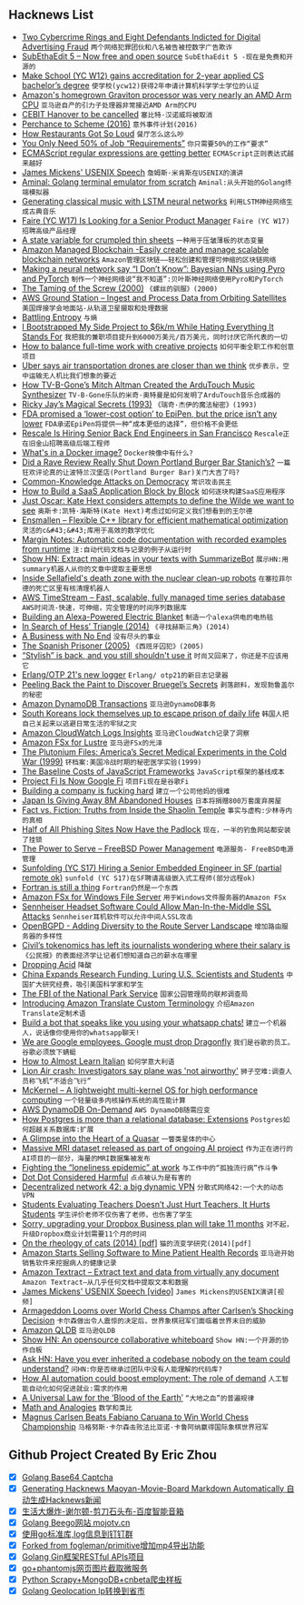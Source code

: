 ## Hacknews List


- [Two Cybercrime Rings and Eight Defendants Indicted for Digital Advertising Fraud](https://www.justice.gov/usao-edny/pr/two-international-cybercriminal-rings-dismantled-and-eight-defendants-indicted-causing)  `两个网络犯罪团伙和八名被告被控数字广告欺诈`
- [SubEthaEdit 5 – Now free and open source](https://rant.monkeydom.de/posts/2018/11/28/see-is-back)  `SubEthaEdit 5 -现在是免费和开源的`
- [Make School (YC W12) gains accreditation for 2-year applied CS bachelor’s degree](https://techcrunch.com/2018/11/27/make-school-accreditation/)  `使学校(ycw12)获得2年申请计算机科学学士学位的认证`
- [Amazon&#39;s homegrown Graviton processor was very nearly an AMD Arm CPU](https://www.theregister.co.uk/2018/11/27/amazon_aws_graviton_specs/)  `亚马逊自产的引力子处理器非常接近AMD Arm的CPU`
- [CEBIT Hanover to be cancelled](https://www.cebit.de/en/press/press-releases/deutsche-messe-restructures-event-portfo)  `塞比特·汉诺威将被取消`
- [Perchance to Scheme (2016)](https://hardmath123.github.io/perchance-to-scheme.html)  `意外事件计划(2016)`
- [How Restaurants Got So Loud](https://www.theatlantic.com/amp/article/576715/)  `餐厅怎么这么吵`
- [You Only Need 50% of Job “Requirements”](https://talent.works/blog/2018/11/27/the-science-of-the-job-search-part-vii-you-only-need-50-of-job-requirements/)  `你只需要50%的工作“要求”`
- [ECMAScript regular expressions are getting better](https://mathiasbynens.be/notes/es-regexp-proposals)  `ECMAScript正则表达式越来越好`
- [James Mickens&#39; USENIX Speech](http://www.zachpfeffer.com/single-post/2018/11/27/Transcript-of-James-Mickens-USENIX-Speech)  `詹姆斯·米肯斯在USENIX的演讲`
- [Aminal: Golang terminal emulator from scratch](https://github.com/liamg/aminal)  `Aminal:从头开始的Golang终端模拟器`
- [Generating classical music with LSTM neural networks](https://blog.floydhub.com/generating-classical-music-with-neural-networks/)  `利用LSTM神经网络生成古典音乐`
- [Faire (YC W17) Is Looking for a Senior Product Manager](https://boards.greenhouse.io/indigofair/jobs/4075006002?gh_jid=4075006002)  `Faire (YC W17)招聘高级产品经理`
- [A state variable for crumpled thin sheets](https://www.nature.com/articles/s42005-018-0072-x)  `一种用于压皱薄板的状态变量`
- [Amazon Managed Blockchain -Easily create and manage scalable blockchain networks](https://aws.amazon.com/managed-blockchain/)  `Amazon管理区块链——轻松创建和管理可伸缩的区块链网络`
- [Making a neural network say “I Don’t Know”: Bayesian NNs using Pyro and PyTorch](https://towardsdatascience.com/making-your-neural-network-say-i-dont-know-bayesian-nns-using-pyro-and-pytorch-b1c24e6ab8cd)  `制作一个神经网络说“我不知道”:贝叶斯神经网络使用Pyro和PyTorch`
- [The Taming of the Screw (2000)](http://www.americanhistory.si.edu/subs/anglesdangles/taming.html)  `《螺丝的驯服》(2000)`
- [AWS Ground Station – Ingest and Process Data from Orbiting Satellites](https://aws.amazon.com/blogs/aws/aws-ground-station-ingest-and-process-data-from-orbiting-satellites/)  `美国焊接学会地面站-从轨道卫星摄取和处理数据`
- [Battling Entropy](https://fs.blog/2018/11/entropy/)  `与熵`
- [I Bootstrapped My Side Project to $6k/m While Hating Everything It Stands For](https://blog.usejournal.com/how-i-bootstrapped-a-side-project-to-6k-month-while-secretly-hating-everything-it-stands-for-f7405823de4)  `我把我的兼职项目提升到6000万美元/百万美元，同时讨厌它所代表的一切`
- [How to balance full-time work with creative projects](https://thecreativeindependent.com/guides/how-to-balance-full-time-work-with-creative-projects/)  `如何平衡全职工作和创意项目`
- [Uber says air transportation drones are closer than we think](https://dronelife.com/2018/11/27/uber-elevate-its-closer-than-you-think/)  `优步表示，空中运输无人机比我们想象的要近`
- [How TV-B-Gone’s Mitch Altman Created the ArduTouch Music Synthesizer](https://spectrum.ieee.org/geek-life/hands-on/how-tvbgones-mitch-altman-created-the-ardutouch-music-synthesizer)  `TV-B-Gone乐队的米奇·奥特曼是如何发明了ArduTouch音乐合成器的`
- [Ricky Jay’s Magical Secrets (1993)](https://www.newyorker.com/magazine/1993/04/05/secrets-of-the-magus)  `《瑞奇·杰伊的魔法秘密》(1993)`
- [FDA promised a ‘lower-cost option’ to EpiPen, but the price isn’t any lower](https://www.statnews.com/pharmalot/2018/11/27/epipen-teva-pricing-fda/)  `FDA承诺EpiPen将提供一种“成本更低的选择”，但价格不会更低`
- [Rescale Is Hiring Senior Back End Engineers in San Francisco](https://jobs.lever.co/rescale/ba8800d3-b0bd-40b0-8a72-887e27904553?lever-origin=applied&amp;lever-source%5B%5D=Hacker%20News)  `Rescale正在旧金山招聘高级后端工程师`
- [What&#39;s in a Docker image?](https://cameronlonsdale.com/2018/11/26/whats-in-a-docker-image/)  `Docker映像中有什么?`
- [Did a Rave Review Really Shut Down Portland Burger Bar Stanich’s?](https://www.wweek.com/news/2018/11/28/did-a-rave-review-really-shut-down-portland-burger-bar-stanichs-maybe-it-was-the-owners-legal-troubles/)  `一篇狂欢评论真的让波特兰汉堡店(Portland Burger Bar)关门大吉了吗?`
- [Common-Knowledge Attacks on Democracy](https://papers.ssrn.com/sol3/papers.cfm?abstract_id=3273111)  `常识攻击民主`
- [How to Build a SaaS Application Block by Block](https://blog.sentry.io/2018/11/14/how-to-build-saas-application)  `如何逐块构建SaaS应用程序`
- [Just Oscar: Kate Hext considers attempts to define the Wilde we want to see](https://www.the-tls.co.uk/articles/public/just-oscar-wilde/)  `奥斯卡:凯特·海斯特(Kate Hext)考虑过如何定义我们想看到的王尔德`
- [Ensmallen – Flexible C&#43;&#43; library for efficient mathematical optimization](http://www.ensmallen.org)  `灵活的c&#43;&#43;库用于高效的数学优化`
- [Margin Notes: Automatic code documentation with recorded examples from runtime](https://geoffreylitt.com/margin-notes/)  `注:自动代码文档与记录的例子从运行时`
- [Show HN: Extract main ideas in your texts with SummarizeBot](https://www.summarizebot.com/)  `展示HN:用summary机器人从你的文章中提取主要思想`
- [Inside Sellafield&#39;s death zone with the nuclear clean-up robots](https://www.bbc.co.uk/news/business-46301596)  `在塞拉菲尔德的死亡区里有核清理机器人`
- [AWS TimeStream – Fast, scalable, fully managed time series database](https://aws.amazon.com/timestream/)  `AWS时间流-快速，可伸缩，完全管理的时间序列数据库`
- [Building an Alexa-Powered Electric Blanket](https://shkspr.mobi/blog/2018/11/building-an-alexa-powered-electric-blanket/)  `制造一个alexa供电的电热毯`
- [In Search of Hess’ Triangle (2014)](https://chriswhong.com/open-data/in-search-of-hess-triangle-part-1/)  `《寻找赫斯三角》(2014)`
- [A Business with No End](https://www.nytimes.com/interactive/2018/11/27/style/what-is-inside-this-internet-rabbit-hole.html)  `没有尽头的事业`
- [The Spanish Prisoner (2005)](https://www.newyorker.com/magazine/2005/10/31/the-spanish-prisoner)  `《西班牙囚犯》(2005)`
- [“Stylish” is back, and you still shouldn&#39;t use it](https://robertheaton.com/2018/08/16/stylish-is-back-and-you-still-shouldnt-use-it/)  `时尚又回来了，你还是不应该用它`
- [Erlang/OTP 21&#39;s new logger](https://ferd.ca/erlang-otp-21-s-new-logger.html)  `Erlang/ otp21的新日志记录器`
- [Peeling Back the Paint to Discover Bruegel’s Secrets](https://www.nytimes.com/2018/11/23/arts/design/bruegel-kunsthistorisches-museum-technology-layers.html)  `剥落颜料，发现勃鲁盖尔的秘密`
- [Amazon DynamoDB Transactions](https://aws.amazon.com/blogs/aws/new-amazon-dynamodb-transactions/)  `亚马逊DynamoDB事务`
- [South Koreans lock themselves up to escape prison of daily life](https://www.reuters.com/article/us-southkorea-prisonstay-idUSKCN1NS0JB)  `韩国人把自己关起来以逃避日常生活的牢狱之灾`
- [Amazon CloudWatch Logs Insights](https://aws.amazon.com/blogs/aws/new-amazon-cloudwatch-logs-insights-fast-interactive-log-analytics/)  `亚马逊CloudWatch记录了洞察`
- [Amazon FSx for Lustre](https://aws.amazon.com/blogs/aws/new-amazon-fsx-for-lustre/)  `亚马逊FSx的光泽`
- [The Plutonium Files: America’s Secret Medical Experiments in the Cold War (1999)](https://archive.nytimes.com/www.nytimes.com/books/first/w/welsome-plutonium.html)  `钚档案:美国冷战时期的秘密医学实验(1999)`
- [The Baseline Costs of JavaScript Frameworks](https://blog.uncommon.is/the-baseline-costs-of-javascript-frameworks-f768e2865d4a)  `JavaScript框架的基线成本`
- [Project Fi Is Now Google Fi](https://fi.google.com/about/)  `项目Fi现在是谷歌Fi`
- [Building a company is fucking hard](https://nvdk.co/2018/11/28/entrepreneurship/building-a-company-is-fucking-hard/)  `建立一个公司他妈的很难`
- [Japan Is Giving Away 8M Abandoned Houses](https://www.travelandleisure.com/travel-news/japan-free-abandoned-house)  `日本将捐赠800万套废弃房屋`
- [Fact vs. Fiction: Truths from Inside the Shaolin Temple](https://radiichina.com/fact-vs-fiction-truths-from-inside-the-shaolin-temple/)  `事实与虚构:少林寺内的真相`
- [Half of All Phishing Sites Now Have the Padlock](https://krebsonsecurity.com/2018/11/half-of-all-phishing-sites-now-have-the-padlock/)  `现在，一半的钓鱼网站都安装了挂锁`
- [The Power to Serve – FreeBSD Power Management](https://vermaden.wordpress.com/2018/11/28/the-power-to-serve-freebsd-power-management/)  `电源服务- FreeBSD电源管理`
- [Sunfolding (YC S17) Hiring a Senior Embedded Engineer in SF (partial remote ok)](https://www.sunfolding.com/jobs#embedded)  `sunfold (YC S17)在SF聘请高级嵌入式工程师(部分远程ok)`
- [Fortran is still a thing](https://wordsandbuttons.online/fortran_is_still_a_thing.html)  `Fortran仍然是一个东西`
- [Amazon FSx for Windows File Server](https://aws.amazon.com/blogs/aws/new-amazon-fsx-for-windows-file-server-fast-fully-managed-and-secure/)  `用于Windows文件服务器的Amazon FSx`
- [Sennheiser Headset Software Could Allow Man-In-the-Middle SSL Attacks](https://www.bleepingcomputer.com/news/security/sennheiser-headset-software-could-allow-man-in-the-middle-ssl-attacks/)  `Sennheiser耳机软件可以允许中间人SSL攻击`
- [OpenBGPD - Adding Diversity to the Route Server Landscape](https://labs.ripe.net/Members/claudio_jeker/openbgpd-adding-diversity-to-route-server-landscape)  `增加路由服务器的多样性`
- [Civil’s tokenomics has left its journalists wondering where their salary is](http://www.niemanlab.org/2018/11/i-had-to-borrow-money-to-pay-my-rent-civils-tokenomics-has-left-some-of-its-journalists-wondering-where-their-salary-is/)  `《公民报》的表面经济学让记者们想知道自己的薪水在哪里`
- [Dropping Acid](https://logicmag.io/06-dropping-acid/)  `降酸`
- [China Expands Research Funding, Luring U.S. Scientists and Students](https://www.npr.org/sections/health-shots/2018/11/27/669645323/china-expands-research-funding-luring-u-s-scientists-and-students)  `中国扩大研究经费，吸引美国科学家和学生`
- [The FBI of the National Park Service](https://www.outsideonline.com/2353856/national-park-service-investigative-services-branch?src=longreads)  `国家公园管理局的联邦调查局`
- [Introducing Amazon Translate Custom Terminology](https://aws.amazon.com/blogs/machine-learning/introducing-amazon-translate-custom-terminology/)  `介绍Amazon Translate定制术语`
- [Build a bot that speaks like you using your whatsapp chats!](https://github.com/Spandan-Madan/Me_Bot)  `建立一个机器人，说话像你使用你的whatsapp聊天!`
- [We are Google employees. Google must drop Dragonfly](https://medium.com/@googlersagainstdragonfly/we-are-google-employees-google-must-drop-dragonfly-4c8a30c5e5eb)  `我们是谷歌的员工。谷歌必须放下蜻蜓`
- [How to Almost Learn Italian](https://www.theatlantic.com/magazine/archive/2018/12/language-apps-duolingo/573919/)  `如何学意大利语`
- [Lion Air crash: Investigators say plane was &#39;not airworthy&#39;](https://www.bbc.com/news/world-asia-46121127)  `狮子空难:调查人员称飞机“不适合飞行”`
- [McKernel – A lightweight multi-kernel OS for high performance computing](https://www-sys-aics.riken.jp/ResearchTopics/os/mckernel/)  `一个轻量级多内核操作系统的高性能计算`
- [AWS DynamoDB On-Demand](https://aws.amazon.com/blogs/aws/amazon-dynamodb-on-demand-no-capacity-planning-and-pay-per-request-pricing/)  `AWS DynamoDB随需应变`
- [How Postgres is more than a relational database: Extensions](https://www.citusdata.com/blog/2018/11/27/postgres-more-than-a-relational-database/)  `Postgres如何超越关系数据库:扩展`
- [A Glimpse into the Heart of a Quasar](https://www.nature.com/articles/d41586-018-07538-z)  `一瞥类星体的中心`
- [Massive MRI dataset released as part of ongoing AI project](https://www.radiologybusiness.com/topics/artificial-intelligence/nyu-facebook-release-knee-mri-dataset-ai)  `作为正在进行的AI项目的一部分，海量的MRI数据集被发布`
- [Fighting the “loneliness epidemic” at work](https://blog.rescuetime.com/dan-schawbel-workplace-loneliness/)  `与工作中的“孤独流行病”作斗争`
- [Dot Dot Considered Harmful](https://fuchsia.googlesource.com/docs/&#43;/HEAD/the-book/dotdot.md)  `点点被认为是有害的`
- [Decentralized network 42: a big dynamic VPN](https://dn42.net/Home)  `分散式网络42:一个大的动态VPN`
- [Students Evaluating Teachers Doesn’t Just Hurt Teachers, It Hurts Students](https://www.chronicle.com/article/Students-Evaluating-Teachers/245169)  `学生评价老师不仅伤害了老师，也伤害了学生`
- [Sorry, upgrading your Dropbox Business plan will take 11 months](https://mobile.twitter.com/pendersj/status/1067822027350786048)  `对不起，升级Dropbox商业计划需要11个月的时间`
- [On the rheology of cats (2014) [pdf]](https://www.drgoulu.com/wp-content/uploads/2017/09/Rheology-of-cats.pdf)  `猫的流变学研究(2014)[pdf]`
- [Amazon Starts Selling Software to Mine Patient Health Records](https://www.wsj.com/articles/amazon-starts-selling-software-to-mine-patient-health-records-1543352136)  `亚马逊开始销售软件来挖掘病人的健康记录`
- [Amazon Textract – Extract text and data from virtually any document](https://aws.amazon.com/textract/)  `Amazon Textract—从几乎任何文档中提取文本和数据`
- [James Mickens&#39; USENIX Speech [video]](https://www.youtube.com/watch?v=ajGX7odA87k)  `James Mickens的USENIX演讲[视频]`
- [Armageddon Looms over World Chess Champs after Carlsen’s Shocking Decision](https://deadspin.com/armageddon-looms-over-the-world-chess-championship-afte-1830671246)  `卡尔森做出令人震惊的决定后，世界象棋冠军们面临着世界末日的威胁`
- [Amazon QLDB](https://aws.amazon.com/qldb/)  `亚马逊QLDB`
- [Show HN: An opensource collaborative whiteboard](https://wbo.openode.io)  `Show HN:一个开源的协作白板`
- [Ask HN: Have you ever inherited a codebase nobody on the team could understand?](item?id=18554272)  `问HN:你是否继承过团队中没有人能理解的代码库?`
- [How AI automation could boost employment: The role of demand](https://bitsandatoms.co/how-ai-automation-could-boost-employment-the-role-of-demand/)  `人工智能自动化如何促进就业:需求的作用`
- [A Universal Law for the ‘Blood of the Earth’](https://www.quantamagazine.org/a-universal-law-for-the-blood-of-the-earth-20181128/)  `“大地之血”的普遍规律`
- [Math and Analogies](https://betterexplained.com/articles/math-and-analogies/)  `数学和类比`
- [Magnus Carlsen Beats Fabiano Caruana to Win World Chess Championship](https://www.nytimes.com/2018/11/28/sports/magnus-carlsen-fabiano-caruana-world-chess-championship.html)  `马格努斯·卡尔森击败法比亚诺·卡鲁阿纳赢得国际象棋世界冠军`

## Github Project Created By Eric Zhou

- [x] [Golang Base64 Captcha](https://github.com/mojocn/base64Captcha)
- [x] [Generating Hacknews Maoyan-Movie-Board Markdown Automatically 自动生成Hacknews新闻](https://github.com/dejavuzhou/md-genie)
- [x] [生活大爆炸-谢尔顿-剪刀石头布-百度智能音箱](https://github.com/mojocn/dueros-bang-game)
- [x] [Golang Beego网站 mojotv.cn](https://github.com/mojocn/www.mojotv.cn)
- [x] [使用go标准库,log信息到钉钉群](https://github.com/mojocn/dooger)
- [x] [Forked from fogleman/primitive增加mp4导出功能](https://github.com/mojocn/primitive)
- [x] [Golang Gin框架RESTful APIs项目](https://github.com/JJJJJJJerk/ezier-golang-web-api-framework)
- [x] [go+phantomjs网页图片截取微服务](https://github.com/mojocn/screen_shot)
- [x] [Python Scrapy+MongoDB+cnbeta爬虫样板](https://github.com/mojocn/scrapy_mongodb_boilerplate_cnbeta)
- [x] [Golang Geolocation Ip转换到省市](https://github.com/mojocn/ip2location)